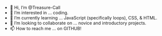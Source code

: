 - 👋 Hi, I’m @Treasure-Call
- 👀 I’m interested in ... coding.
- 🌱 I’m currently learning ... JavaScript (specifically loops), CSS, & HTML.
- 💞️ I’m looking to collaborate on ... novice and introductory projects.
- 📫 How to reach me ... on GITHUB!

<!---
Treasure-Call/Treasure-Call is a ✨ special ✨ repository because its `README.md` (this file) appears on your GitHub profile.
You can click the Preview link to take a look at your changes.
--->
